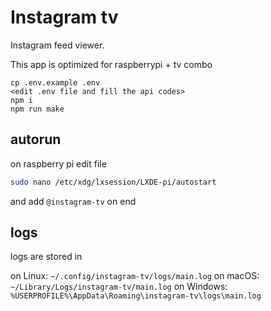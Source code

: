 # Instagram tv

Instagram feed viewer.

This app is optimized for raspberrypi + tv combo

```
cp .env.example .env
<edit .env file and fill the api codes>
npm i
npm run make
```

## autorun

on raspberry pi edit file

```bash
sudo nano /etc/xdg/lxsession/LXDE-pi/autostart
```

and add `@instagram-tv` on end

## logs

logs are stored in

on Linux: `~/.config/instagram-tv/logs/main.log`
on macOS: `~/Library/Logs/instagram-tv/main.log`
on Windows: `%USERPROFILE%\AppData\Roaming\instagram-tv\logs\main.log`
